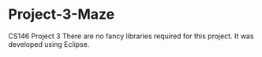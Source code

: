 # Project-3-Maze
CS146 Project 3
There are no fancy libraries required for this project. It was developed using Eclipse.
